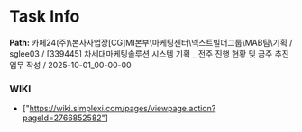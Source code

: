 # Task Info

**Path:** 카페24(주)\본사사업장\[CG]MI본부\마케팅센터\넥스트빌더그룹\MAB팀\기획 / sglee03 / [339445] 차세대마케팅솔루션 시스템 기획 _ 전주 진행 현황 및 금주 추진 업무 작성 / 2025-10-01_00-00-00

### WIKI
- ["https://wiki.simplexi.com/pages/viewpage.action?pageId=2766852582"]

